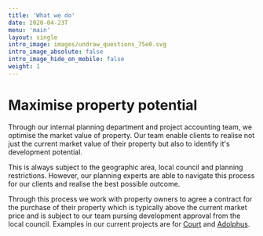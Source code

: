 ```yaml
---
title: 'What we do'
date: 2020-04-23T
menu: 'main'
layout: single
intro_image: images/undraw_questions_75e0.svg
intro_image_absolute: false
intro_image_hide_on_mobile: false
weight: 1
---
```


# Maximise property potential

Through our internal planning department and project accounting team, we optimise the market value of property. Our team enable clients to realise not just the current market value of their property but also to identify it's development potential.

This is always subject to the geographic area, local council and planning restrictions. However, our planning experts are able to navigate this process for our clients and realise the best possible outcome.

Through this process we work with property owners to agree a contract for the purchase of their property which is typically above the current market price and is subject to our team pursing development approval from the local council. Examples in our current projects are for [Court](/services/court/) and [Adolphus](/services/riesco/).
